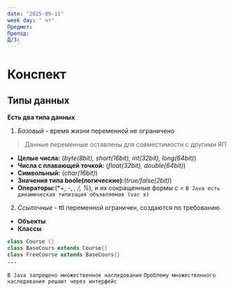 ```yaml
---
date: "2025-09-11"
week day: " чт"
Предмет:
Препод:
Д/З:
---
```

# Конспект

## Типы данных

**Есть два типа данных**
1. *Базовый* - время жизни переменной не ограничено
> Данные переменные оставлены для совместимости с другими ЯП
- **Целые числа:** (*byte(8bit), short(16bit), int(32bit), long(64bit)*)
- **Числа с плавающей точкой:** (*float(32bit), double(64bit)*)
- **Символьный:** (*char(16bit)*)
- **Значения типа boole(логические):**(*true/false(2bit)*)
- **Операторы:**(*+, -, *, /, %*), и их сокращенные формы с *=*
`В Java есть динамическая типизация объявляемая (var x)`

2. *Ссылочные*  - ttl переменной ограничен, создаются по требованию
- **Объекты**
- **Классы**
```Java
class Course {}
class BaseCours extends Course{}
class FreeCourse extends BaseCours{}
...
```
`В Java запрещено множественное наследование`
`Проблему множественного наследования решают через интерфейс`